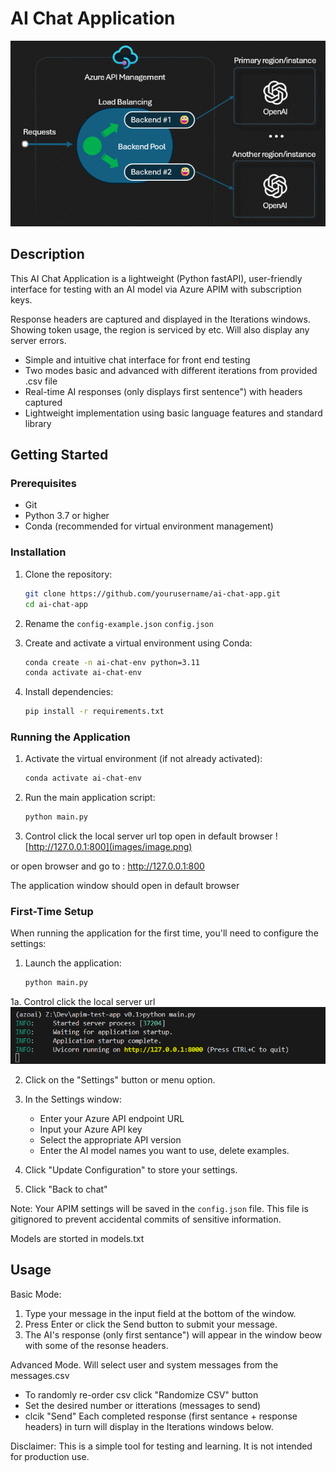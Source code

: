 # AI Chat Application

![architecture](images/Picture1.gif)

## Description

This AI Chat Application is a lightweight (Python fastAPI), user-friendly interface for testing with an AI model via Azure APIM with subscription keys.

Response headers are captured and displayed in the Iterations windows. Showing token usage, the region is serviced by etc. Will also display any server errors.

- Simple and intuitive chat interface for front end testing
- Two modes basic and advanced with different iterations from provided .csv file 
- Real-time AI responses (only displays first sentence") with headers captured
- Lightweight implementation using basic language features and standard library

## Getting Started

### Prerequisites

- Git
- Python 3.7 or higher
- Conda (recommended for virtual environment management)

### Installation

1. Clone the repository:
   ```bash
   git clone https://github.com/yourusername/ai-chat-app.git
   cd ai-chat-app
   ```
2. Rename the `config-example.json`  `config.json` 

3. Create and activate a virtual environment using Conda:
   ```bash
   conda create -n ai-chat-env python=3.11
   conda activate ai-chat-env
   ```

4. Install dependencies:
   ```bash
   pip install -r requirements.txt
   ```

### Running the Application


1. Activate the virtual environment (if not already activated):
   ```bash
   conda activate ai-chat-env
   ```

2. Run the main application script:
   ```bash
   python main.py
   ```

3. Control click the local server url top open in default browser 
![http://127.0.0.1:800](images/image.png)

or open browser and go to :  http://127.0.0.1:800

The application window should open in default browser 

### First-Time Setup

When running the application for the first time, you'll need to configure the settings:

1. Launch the application:
   ```bash
   python main.py
   ```
1a. Control click the local server url
![alt text](image.png) 

2. Click on the "Settings" button or menu option.

3. In the Settings window:
   - Enter your Azure API endpoint URL
   - Input your Azure API key
   - Select the appropriate API version
   - Enter the AI model names you want to use, delete examples. 

4. Click "Update Configuration" to store your settings.

5. Click "Back to chat" 

Note: Your APIM settings will be saved in the `config.json` file. This file is gitignored to prevent accidental commits of sensitive information.

Models are storted in models.txt 

## Usage

Basic Mode:
1. Type your message in the input field at the bottom of the window.
2. Press Enter or click the Send button to submit your message.
3. The AI's response (only first sentance") will appear in the window beow with some of the resonse headers.

Advanced Mode.
Will select user and system messages from the messages.csv
 - To randomly re-order csv click "Randomize CSV" button
 - Set the desired number or itterations (messages to send)
 - clcik "Send"
 Each completed response (first sentance + response headers) in turn will display in the Iterations windows below.

Disclaimer:
This is a simple tool for testing and learning. It is not intended for production use.



